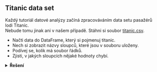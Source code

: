 ## Titanic data set

Každý tutoriál datové analýzy začíná zpracováváním data setu pasažérů lodi Titanic.  
Nebude tomu jinak ani v našem případě. Stáhni si soubor [titanic.csv](https://kodim.cz/cms/assets/analyza-dat/python-data-1/python-pro-data-1/nacteni-dat/excs/titanic/titanic.csv).

- Načti data do DataFrame, který si pojmenuj titanic.
- Nech si zobrazit názvy sloupců, které jsou v souboru uloženy.
- Podívej se, kolik má soubor řádků.
- Zjisti, v jakých sloupcích nějaké hodnoty chybí.

<details>
<summary><b>Řešení</b></summary>

```python
import pandas as pd

# nactecni dat
titanic = pd.read_csv('titanic.csv')

# zobrazeni sloupcu
print(titanic.columns)

# pocet radku
print(titanic.shape[0])

# chybejici hodnoty zjistíme ze sloupce "Non-Null Count"
print(titanic.info())
```

</details>